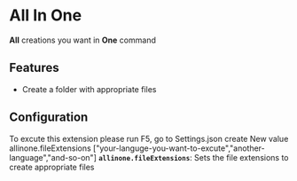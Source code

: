 # All In One

**All** creations you want in **One** command

## Features

- Create a folder with appropriate files 

## Configuration
To excute this extension please run F5,
go to Settings.json 
create New value 
allinone.fileExtensions ["your-languge-you-want-to-excute","another-language","and-so-on"]
**`allinone.fileExtensions`**: Sets the file extensions to create appropriate files  



